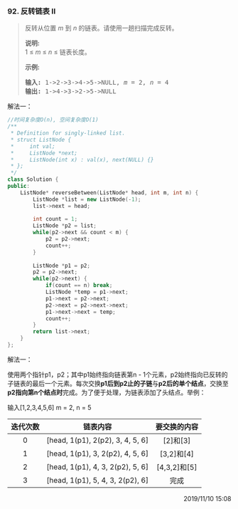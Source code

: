 ### 92. 反转链表 II
> <div class="notranslate"><p>反转从位置 <em>m</em> 到 <em>n</em> 的链表。请使用一趟扫描完成反转。</p>
> 
> <p><strong>说明:</strong><br>
> 1 ≤&nbsp;<em>m</em>&nbsp;≤&nbsp;<em>n</em>&nbsp;≤ 链表长度。</p>
> 
> <p><strong>示例:</strong></p>
> 
> <pre><strong>输入:</strong> 1-&gt;2-&gt;3-&gt;4-&gt;5-&gt;NULL, <em>m</em> = 2, <em>n</em> = 4
> <strong>输出:</strong> 1-&gt;4-&gt;3-&gt;2-&gt;5-&gt;NULL</pre>
> </div>

解法一：
```cpp
//时间复杂度O(n), 空间复杂度O(1)
/**
 * Definition for singly-linked list.
 * struct ListNode {
 *     int val;
 *     ListNode *next;
 *     ListNode(int x) : val(x), next(NULL) {}
 * };
 */
class Solution {
public:
    ListNode* reverseBetween(ListNode* head, int m, int n) {
        ListNode *list = new ListNode(-1);
        list->next = head;
        
        int count = 1;
        ListNode *p2 = list;
        while(p2->next && count < m) {
            p2 = p2->next;
            count++;
        }
        
        ListNode *p1 = p2;
        p2 = p2->next;
        while(p2->next) {
            if(count == n) break;
            ListNode *temp = p1->next;
            p1->next = p2->next;
            p2->next = p2->next->next;
            p1->next->next = temp;
            count++;
        }
        return list->next;
    }
};
```

解法一：

使用两个指针p1，p2；其中p1始终指向链表第n - 1个元素，p2始终指向已反转的子链表的最后一个元素。每次交换**p1后到p2止的子链**与**p2后的单个结点**，交换至**p2指向第n个结点时**完成。为了便于处理，为链表添加了头结点。举例：

输入[1,2,3,4,5,6] m = 2, n = 5

|迭代次数|链表内容|要交换的内容|
|:-:|:-:|:-:|
|0|[head, 1(p1), 2(p2), 3, 4, 5, 6]|[2]和[3]|
|1|[head, 1(p1), 3, 2(p2), 4, 5, 6]|[3,2]和[4]|
|2|[head, 1(p1), 4, 3, 2(p2), 5, 6]|[4,3,2]和[5]|
|3|[head, 1(p1), 5, 4, 3, 2(p2), 6]|完成|

<div style="text-align: right"> 2019/11/10 15:08 </div>
